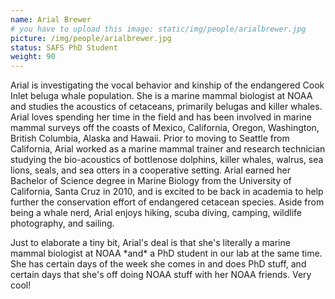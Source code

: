 ```yaml
---
name: Arial Brewer
# you have to upload this image: static/img/people/arialbrewer.jpg
picture: /img/people/arialbrewer.jpg
status: SAFS PhD Student
weight: 90
---
```



Arial is investigating the vocal behavior and kinship of the endangered Cook
Inlet beluga whale population. She is a marine mammal biologist at NOAA and
studies the acoustics of cetaceans, primarily belugas and killer whales. Arial
loves spending her time in the field and has been involved in marine mammal
surveys off the coasts of Mexico, California, Oregon, Washington, British
Columbia, Alaska and Hawaii. Prior to moving to Seattle from California,
Arial worked as a marine mammal trainer and research technician studying the
bio-acoustics of bottlenose dolphins, killer whales, walrus, sea lions, seals,
and sea otters in a cooperative setting. Arial earned her Bachelor of Science
degree in Marine Biology from the University of California, Santa Cruz in 2010,
and is excited to be back in academia to help further the conservation effort
of endangered cetacean species. Aside from being a whale nerd, Arial enjoys
hiking, scuba diving, camping, wildlife photography, and sailing.

Just to elaborate a tiny bit, 
Arial's deal is that she's literally a marine mammal biologist
at NOAA \*and\* a PhD student in our lab at the same time. She has certain
days of the week she comes in and does PhD stuff, and certain days that she's
off doing NOAA stuff with her NOAA friends. Very cool!